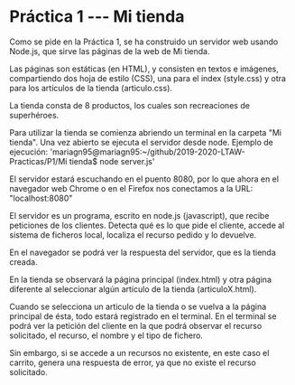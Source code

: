 # Práctica 1 --- Mi tienda

Como se pide en la Práctica 1, se ha construido un servidor web usando Node.js,
que sirve las páginas de la web de Mi tienda.

Las páginas son estáticas (en HTML), y consisten en textos e imágenes,
compartiendo dos hoja de estilo (CSS), una para el index (style.css) y otra para
los artículos de la tienda (articulo.css).

La tienda consta de 8 productos, los cuales son recreaciones de superhéroes.

Para utilizar la tienda se comienza abriendo un terminal en la carpeta "Mi tienda".
Una vez abierto se ejecuta el servidor desde node. Ejemplo de ejecución:
'mariagn95@mariagn95:~/github/2019-2020-LTAW-Practicas/P1/Mi tienda$ node server.js'

El servidor estará escuchando en el puento 8080, por lo que ahora en el navegador
web Chrome o en el Firefox nos conectamos a la URL: "localhost:8080"

El servidor es un programa, escrito en node.js (javascript), que recibe
peticiones de los clientes. Detecta qué es lo que pide el cliente, accede al
sistema de ficheros local, localiza el recurso pedido y lo devuelve.

En el navegador se podrá ver la respuesta del servidor, que es la tienda creada.

En la tienda se observará la página principal (index.html) y otra página
diferente al seleccionar algún artículo de la tienda (articuloX.html).

Cuando se selecciona un articulo de la tienda o se vuelva a la página principal
de ésta, todo estará registrado en el terminal.
En el terminal se podrá ver la petición del cliente en la que podrá observar el
recurso solicitado, el recurso, el nombre y el tipo de fichero.

Sin embargo, si se accede a un recursos no existente, en este caso el carrito,
genera una respuesta de error, ya que no existe el recurso solicitado.
